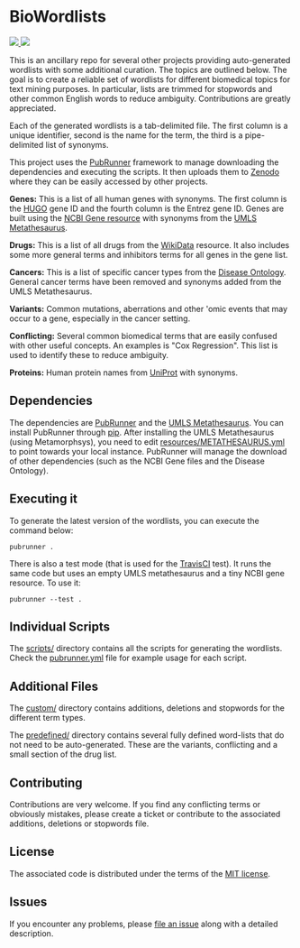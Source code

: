 # BioWordlists

<p>
<a href="https://travis-ci.org/jakelever/biowordlists">
   <img src="https://travis-ci.org/jakelever/biowordlists.svg?branch=master" />
</a>
<a href="https://doi.org/10.5281/zenodo.1286661">
   <img src="https://zenodo.org/badge/DOI/10.5281/zenodo.1286661.svg" />
</a>
</p>

This is an ancillary repo for several other projects providing auto-generated wordlists with some additional curation. The topics are outlined below. The goal is to create a reliable set of wordlists for different biomedical topics for text mining purposes. In particular, lists are trimmed for stopwords and other common English words to reduce ambiguity. Contributions are greatly appreciated.

Each of the generated wordlists is a tab-delimited file. The first column is a unique identifier, second is the name for the term, the third is a pipe-delimited list of synonyms.

This project uses the [PubRunner](https://github.com/jakelever/pubrunner) framework to manage downloading the dependencies and executing the scripts. It then uploads them to [Zenodo](https://doi.org/10.5281/zenodo.1286661) where they can be easily accessed by other projects.

**Genes:** This is a list of all human genes with synonyms. The first column is the [HUGO](https://www.genenames.org/) gene ID and the fourth column is the Entrez gene ID. Genes are built using the [NCBI Gene resource](https://www.ncbi.nlm.nih.gov/gene) with synonyms from the [UMLS Metathesaurus](https://www.nlm.nih.gov/research/umls/licensedcontent/umlsknowledgesources.html).

**Drugs:** This is a list of all drugs from the [WikiData](https://www.wikidata.org) resource. It also includes some more general terms and inhibitors terms for all genes in the gene list.

**Cancers:** This is a list of specific cancer types from the [Disease Ontology](http://disease-ontology.org/). General cancer terms have been removed and synonyms added from the UMLS Metathesaurus.

**Variants:** Common mutations, aberrations and other 'omic events that may occur to a gene, especially in the cancer setting.

**Conflicting:** Several common biomedical terms that are easily confused with other useful concepts. An examples is "Cox Regression". This list is used to identify these to reduce ambiguity.

**Proteins:** Human protein names from [UniProt](https://www.uniprot.org/) with synonyms.

## Dependencies

The dependencies are [PubRunner](https://github.com/jakelever/pubrunner) and the [UMLS Metathesaurus](https://www.nlm.nih.gov/research/umls/licensedcontent/umlsknowledgesources.html). You can install PubRunner through [pip](https://pypi.org/). After installing the UMLS Metathesaurus (using Metamorphsys), you need to edit [resources/METATHESAURUS.yml](https://github.com/jakelever/biowordlists/blob/master/resources/METATHESAURUS.yml) to point towards your local instance. PubRunner will manage the download of other dependencies (such as the NCBI Gene files and the Disease Ontology).

## Executing it

To generate the latest version of the wordlists, you can execute the command below:

```
pubrunner .
```

There is also a test mode (that is used for the [TravisCI](https://travis-ci.org/jakelever/biowordlists) test). It runs the same code but uses an empty UMLS metathesaurus and a tiny NCBI gene resource. To use it:

```
pubrunner --test .
```

## Individual Scripts

The [scripts/](https://github.com/jakelever/biowordlists/tree/master/scripts) directory contains all the scripts for generating the wordlists. Check the [pubrunner.yml](https://github.com/jakelever/biowordlists/blob/master/pubrunner.yml) file for example usage for each script.

## Additional Files

The [custom/](https://github.com/jakelever/biowordlists/tree/master/custom) directory contains additions, deletions and stopwords for the different term types.

The [predefined/](https://github.com/jakelever/biowordlists/tree/master/predefined) directory contains several fully defined word-lists that do not need to be auto-generated. These are the variants, conflicting and a small section of the drug list.

## Contributing

Contributions are very welcome. If you find any conflicting terms or obviously mistakes, please create a ticket or contribute to the associated additions, deletions or stopwords file.

## License

The associated code is distributed under the terms of the [MIT license](http://opensource.org/licenses/MIT).

## Issues

If you encounter any problems, please [file an issue](https://github.com/jakelever/biowordlists/issues) along with a detailed description.
